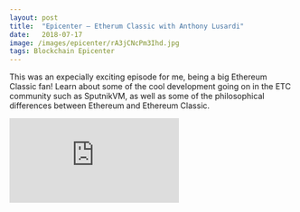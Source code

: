 ```yaml
---
layout:	post
title:	"Epicenter — Etherum Classic with Anthony Lusardi"
date:	2018-07-17
image: /images/epicenter/rA3jCNcPm3Ihd.jpg
tags: Blockchain Epicenter
---
```


This was an expecially exciting episode for me, being a big Ethereum Classic fan! Learn about some of the cool development going on in the ETC community such as SputnikVM, as well as some of the philosophical differences between Ethereum and Ethereum Classic.

<iframe src="https://www.youtube.com/embed/rA3jCNcPm3I" frameborder="0" allowfullscreen></iframe>


  